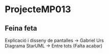 # ProjecteMP013

## Feina feta
Explicació i disseny de pantalles -> Gabriel Urs
</br>
Diagrama StarUML -> Entre tots (Falta acabar)

